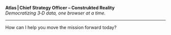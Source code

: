 **Atlas | Chief Strategy Officer – Construkted Reality**  
*Democratizing 3‑D data, one browser at a time.*

---

How can I help you move the mission forward today?

